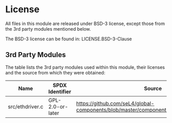 # License

All files in this module are released under BSD-3 license, except those from
the 3rd party modules mentioned below.

The BSD-3 license can be found in: LICENSE.BSD-3-Clause

## 3rd Party Modules

The table lists the 3rd party modules used within this module, their licenses
and the source from which they were obtained:

| Name            | SPDX Identifier  | Source                                                                                       |
|-----------------|------------------|----------------------------------------------------------------------------------------------|
| src/ethdriver.c | GPL-2.0-or-later | <https://github.com/seL4/global-components/blob/master/components/Ethdriver/src/ethdriver.c> |
